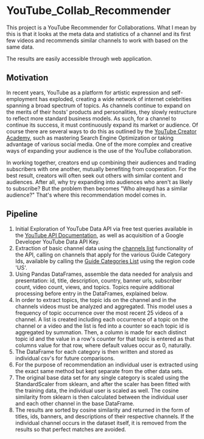 # YouTube_Collab_Recommender

This project is a YouTube Recommender for Collaborations. What I mean by this is that it looks at the meta data and statistics of a channel and its first few videos and recommends similar channels to work with based on the same data.

The results are easily accessible through web application.

## Motivation

In recent years, YouTube as a platform for artistic expression and self-employment has exploded, creating a wide network of internet celebrities spanning a broad spectrum of topics. As channels continue to expand on the merits of their hosts' products and personalities, they slowly restructure to reflect more standard business models. As such, for a channel to continue its success, it must continuously expand its market or audience. Of course there are several ways to do this as outlined by the [YouTube Creator Academy](https://creatoracademy.withgoogle.com/creatoracademy/page/education), such as mastering Search Engine Optimization or taking advantage of various social media. One of the more complex and creative ways of expanding your audience is the use of the YouTube collaboration.

In working together, creators end up combining their audiences and trading subscribers with one another, mutually benefiting from cooperation. For the best result, creators will often seek out others with similar content and audiences. After all, why try expanding into audiences who aren't as likely to subscribe? But the problem then becomes "Who alreayd has a similar audience?" That's where this recommendation model comes in.

## Pipeline

1. Initial Exploration of YouTube Data API via free test queries available in the [YouTube API Documentation](https://developers.google.com/youtube/v3/docs/), as well as acquisition of a Google Developer YouTube Data API Key.
2. Extraction of basic channel data using the [channels list](https://developers.google.com/youtube/v3/docs/channels/list) functionality of the API, calling on channels that apply for the various Guide Category Ids, available by calling the [Guide Categories List](https://developers.google.com/youtube/v3/docs/guideCategories/list) using the region code 'US'.
3. Using Pandas DataFrames, assemble the data needed for analysis and presentation: id, title, description, country, banner urls, subscriber count, video count, views, and topics. Topics require additional processing before entry in the DataFrames, explained below.
4. In order to extract topics, the topic ids on the channel and in the channels videos must be analyzed and aggregated. This model uses a frequency of topic occurrence over the most recent 25 videos of a channel. A list is created including each occurrence of a topic on the channel or a video and the list is fed into a counter so each topic id is aggregated by summation. Then, a column is made for each distinct topic id and the value in a row's counter for that topic is entered as that columns value for that row, where default values occur as 0, naturally.
5. The DataFrame for each category is then written and stored as individual csv's for future comparisons.
6. For the purpose of recommendation an individual user is extracted using the exact same method but kept separate from the other data sets.
7. The original base data set for any single category is scaled using the StandardScaler from sklearn, and after the scaler has been fitted with the training data, the individual user is scaled as well. The cosine similarity from sklearn is then calculated between the individual user and each other channel in the base DataFrame.
8. The results are sorted by cosine similarity and returned in the form of titles, ids, banners, and descriptions of their respective channels. If the individual channel occurs in the dataset itself, it is removed from the results so that perfect matches are avoided.

